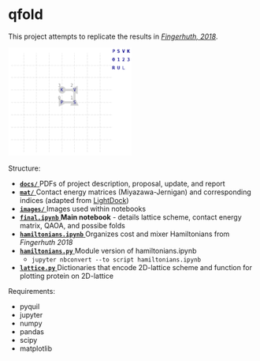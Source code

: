 # qfold

This project attempts to replicate the results in [*Fingerhuth, 2018*](https://arxiv.org/pdf/1810.13411.pdf).

<img src="images/psvk.png" alt="PSVK" width="250"/>

Structure:
- [**`docs/`** ](https://github.com/slongwell/qfold/tree/master/docs) PDFs of project description, proposal, update, and report
- [**`mat/`** ](https://github.com/slongwell/qfold/tree/master/mat) Contact energy matrices (Miyazawa-Jernigan) and corresponding indices (adapted from [LightDock](https://github.com/brianjimenez/lightdock/blob/master/docs/README.md))
- [**`images/`** ](https://github.com/slongwell/qfold/tree/master/images) Images used within notebooks
- [**`final.ipynb`** ](https://github.com/slongwell/qfold/blob/master/final.ipynb) **Main notebook** - details lattice scheme, contact energy matrix, QAOA, and possibe folds
- [**`hamiltonians.ipynb`** ](https://github.com/slongwell/qfold/blob/master/hamiltonians.ipynb) Organizes cost and mixer Hamiltonians from _Fingerhuth 2018_
- [**`hamiltonians.py`** ](https://github.com/slongwell/qfold/blob/master/hamiltonians.py) Module version of hamiltonians.ipynb
  - `jupyter nbconvert --to script hamiltonians.ipynb`
- [**`lattice.py`** ](https://github.com/slongwell/qfold/blob/master/lattice.py) Dictionaries that encode 2D-lattice scheme and function for plotting protein on 2D-lattice

Requirements:
- pyquil
- jupyter
- numpy
- pandas
- scipy
- matplotlib
